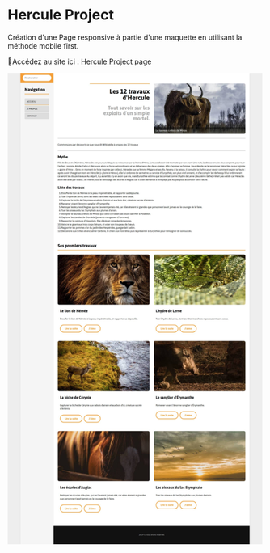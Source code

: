 # Hercule Project

Création d'une Page responsive à partie d'une maquette en utilisant la méthode mobile first.

 🚀Accédez au site ici : [Hercule Project page](https://jean-yves2.github.io/hercule_project/)

![Aperçu](models/resultat-desktop.jpg "Aperçu")
